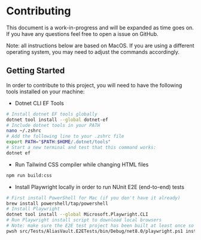 # Contributing
This document is a work-in-progress and will be expanded as time goes on. If you have any questions feel free to open a issue on GitHub.

Note: all instructions below are based on MacOS. If you are using a different operating system, you may need to adjust the commands accordingly.

## Getting Started
In order to contribute to this project, you will need to have the following tools installed on your machine:

- Dotnet CLI EF Tools

```bash
# Install dotnet EF tools globally
dotnet tool install --global dotnet-ef
# Include dotnet tools in your PATH
nano ~/.zshrc
# Add the following line to your .zshrc file
export PATH="$PATH:$HOME/.dotnet/tools"
# Start a new terminal and test that this command works:
dotnet ef
```

- Run Tailwind CSS compiler while changing HTML files

```bash
npm run build:css
```

- Install Playwright locally in order to run NUnit E2E (end-to-end) tests

```bash
# First install PowerShell for Mac (if you don't have it already)
brew install powershell/tap/powershell
# Install Playwright
dotnet tool install --global Microsoft.Playwright.CLI
# Run Playwright install script to download local browsers
# Note: make sure the E2E test project has been built at least once so the bin dir exists.
pwsh src/Tests/AliasVault.E2ETests/bin/Debug/net8.0/playwright.ps1 install
```
